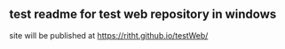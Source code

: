 test readme for test web repository in windows
-------
site will be published at https://ritht.github.io/testWeb/
